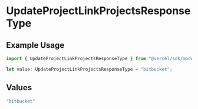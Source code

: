 # UpdateProjectLinkProjectsResponseType

## Example Usage

```typescript
import { UpdateProjectLinkProjectsResponseType } from "@vercel/sdk/models/operations/updateproject.js";

let value: UpdateProjectLinkProjectsResponseType = "bitbucket";
```

## Values

```typescript
"bitbucket"
```
